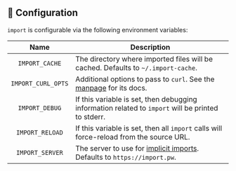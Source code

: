 ## 🔨 Configuration

`import` is configurable via the following environment variables:

|       Name      | Description                                                                                        |
|:---------------:|----------------------------------------------------------------------------------------------------|
| `IMPORT_CACHE`  | The directory where imported files will be cached. Defaults to `~/.import-cache`.                  |
| `IMPORT_CURL_OPTS` | Additional options to pass to `curl`. See the [manpage](https://curl.haxx.se/docs/manpage.html) for its docs. |
| `IMPORT_DEBUG`  | If this variable is set, then debugging information related to `import` will be printed to stderr. |
| `IMPORT_RELOAD` | If this variable is set, then all `import` calls will force-reload from the source URL.            |
| `IMPORT_SERVER` | The server to use for [implicit imports](./implicit-imports.md). Defaults to `https://import.pw`.  |
